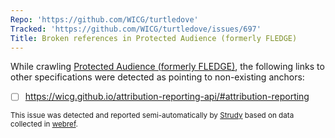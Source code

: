 ```yaml
---
Repo: 'https://github.com/WICG/turtledove'
Tracked: 'https://github.com/WICG/turtledove/issues/697'
Title: Broken references in Protected Audience (formerly FLEDGE)
---
```


While crawling [Protected Audience (formerly FLEDGE)](https://wicg.github.io/turtledove/), the following links to other specifications were detected as pointing to non-existing anchors:
* [ ] https://wicg.github.io/attribution-reporting-api/#attribution-reporting

<sub>This issue was detected and reported semi-automatically by [Strudy](https://github.com/w3c/strudy/) based on data collected in [webref](https://github.com/w3c/webref/).</sub>
